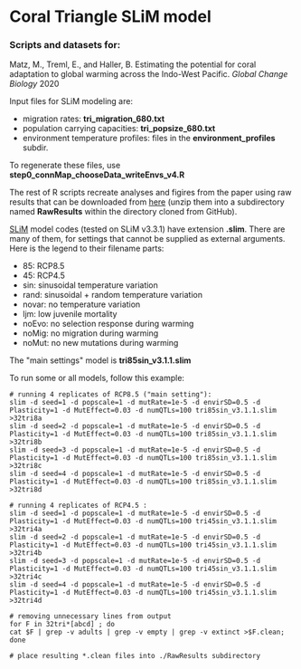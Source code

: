 
# Coral Triangle SLiM model

### Scripts and datasets for: ###

Matz, M., Treml, E., and Haller, B. Estimating the potential for coral adaptation to global warming across the Indo-West Pacific. *Global Change Biology* 2020 

Input files for SLiM modeling are:
* migration rates: **tri_migration_680.txt**
* population carrying capacities: **tri_popsize_680.txt**
* environment temperature profiles: files in the **environment_profiles** subdir.

To regenerate these files, use **step0_connMap_chooseData_writeEnvs_v4.R**

The rest of R scripts recreate analyses and figires from the paper using raw results that can be downloaded from [here](https://www.dropbox.com/s/012vm9w327ul8hy/RawResults.zip?dl=0) (unzip them into a subdirectory named **RawResults** within the directory cloned from GitHub).

[SLiM](https://messerlab.org/slim/) model codes (tested on SLiM v3.3.1) have extension **.slim**. There are many of them, for settings that cannot be supplied as external arguments. Here is the legend to their filename parts:

* 85: RCP8.5
* 45: RCP4.5
* sin: sinusoidal temperature variation
* rand: sinusoidal + random temperature variation
* novar: no temperature variation
* ljm: low juvenile mortality
* noEvo: no selection response during warming
* noMig: no migration during warming
* noMut: no new mutations during warming

The "main settings" model is **tri85sin_v3.1.1.slim**

To run some or all models, follow this example: 

```
# running 4 replicates of RCP8.5 ("main setting"):
slim -d seed=1 -d popscale=1 -d mutRate=1e-5 -d envirSD=0.5 -d Plasticity=1 -d MutEffect=0.03 -d numQTLs=100 tri85sin_v3.1.1.slim >32tri8a
slim -d seed=2 -d popscale=1 -d mutRate=1e-5 -d envirSD=0.5 -d Plasticity=1 -d MutEffect=0.03 -d numQTLs=100 tri85sin_v3.1.1.slim >32tri8b
slim -d seed=3 -d popscale=1 -d mutRate=1e-5 -d envirSD=0.5 -d Plasticity=1 -d MutEffect=0.03 -d numQTLs=100 tri85sin_v3.1.1.slim >32tri8c
slim -d seed=4 -d popscale=1 -d mutRate=1e-5 -d envirSD=0.5 -d Plasticity=1 -d MutEffect=0.03 -d numQTLs=100 tri85sin_v3.1.1.slim >32tri8d

# running 4 replicates of RCP4.5 :
slim -d seed=1 -d popscale=1 -d mutRate=1e-5 -d envirSD=0.5 -d Plasticity=1 -d MutEffect=0.03 -d numQTLs=100 tri45sin_v3.1.1.slim >32tri4a
slim -d seed=2 -d popscale=1 -d mutRate=1e-5 -d envirSD=0.5 -d Plasticity=1 -d MutEffect=0.03 -d numQTLs=100 tri45sin_v3.1.1.slim >32tri4b
slim -d seed=3 -d popscale=1 -d mutRate=1e-5 -d envirSD=0.5 -d Plasticity=1 -d MutEffect=0.03 -d numQTLs=100 tri45sin_v3.1.1.slim >32tri4c
slim -d seed=4 -d popscale=1 -d mutRate=1e-5 -d envirSD=0.5 -d Plasticity=1 -d MutEffect=0.03 -d numQTLs=100 tri45sin_v3.1.1.slim >32tri4d

# removing unnecessary lines from output
for F in 32tri*[abcd] ; do 
cat $F | grep -v adults | grep -v empty | grep -v extinct >$F.clean;
done

# place resulting *.clean files into ./RawResults subdirectory
```

